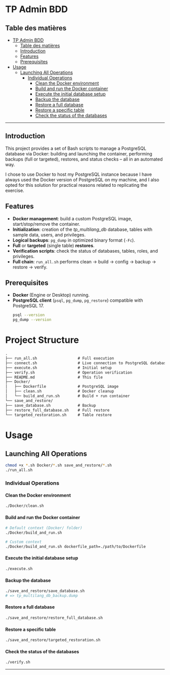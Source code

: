 # TP Admin BDD

## Table des matières
- [TP Admin BDD](#tp-admin-bdd)
  - [Table des matières](#table-des-matières)
  - [Introduction](#introduction)
  - [Features](#features)
  - [Prerequisites](#prerequisites)
- [Usage](#usage)
  - [Launching All Operations](#launching-all-operations)
    - [Individual Operations](#individual-operations)
      - [Clean the Docker environment](#clean-the-docker-environment)
      - [Build and run the Docker container](#build-and-run-the-docker-container)
      - [Execute the initial database setup](#execute-the-initial-database-setup)
      - [Backup the database](#backup-the-database)
      - [Restore a full database](#restore-a-full-database)
      - [Restore a specific table](#restore-a-specific-table)
      - [Check the status of the databases](#check-the-status-of-the-databases)

---

## Introduction
This project provides a set of Bash scripts to manage a PostgreSQL database via Docker: building and launching the container, performing backups (full or targeted), restores, and status checks – all in an automated way.

I chose to use Docker to host my PostgreSQL instance because I have always used the Docker version of PostgreSQL on my machine, and I also opted for this solution for practical reasons related to replicating the exercise.


## Features
- **Docker management**: build a custom PostgreSQL image, start/stop/remove the container.
- **Initialization**: creation of the *tp_multilang_db* database, tables with sample data, users, and privileges.
- **Logical backups**: `pg_dump` in optimized binary format (`-Fc`).
- **Full** or **targeted** (single table) **restores**.
- **Verification scripts**: check the status of databases, tables, roles, and privileges.
- **Full chain**: `run_all.sh` performs clean → build → config → backup → restore → verify.

## Prerequisites
- **Docker** (Engine or Desktop) running.
- **PostgreSQL client** (`psql`, `pg_dump`, `pg_restore`) compatible with PostgreSQL 17.
  ```bash
  psql --version
  pg_dump --version
    ```

# Project Structure
```txt
.
├── run_all.sh                  # Full execution
├── connect.sh                  # Live connection to PostgreSQL database
├── execute.sh                  # Initial setup
├── verify.sh                   # Operation verification
├── README.md                   # This file
├── Docker/
│   ├── Dockerfile              # PostgreSQL image
│   ├── clean.sh                # Docker cleanup
│   └── build_and_run.sh        # Build + run container
└── save_and_restore/
├── save_database.sh            # Backup
├── restore_full_database.sh    # Full restore
└── targeted_restoration.sh     # Table restore
```

# Usage

## Launching All Operations

```bash
chmod +x *.sh Docker/*.sh save_and_restore/*.sh
./run_all.sh
```

### Individual Operations

#### Clean the Docker environment
```bash
./Docker/clean.sh
```

#### Build and run the Docker container
```bash
# Default context (Docker/ folder)
./Docker/build_and_run.sh

# Custom context
./Docker/build_and_run.sh dockerfile_path=./path/to/Dockerfile
```

#### Execute the initial database setup
```bash
./execute.sh
```

#### Backup the database
```bash
./save_and_restore/save_database.sh
# => tp_multilang_db_backup.dump
```

#### Restore a full database
```bash
./save_and_restore/restore_full_database.sh
```

#### Restore a specific table
```bash
./save_and_restore/targeted_restoration.sh
```

#### Check the status of the databases
```bash
./verify.sh
```

---
